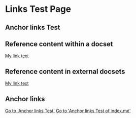 # Links Test Page
## <a id="AnchorText"> </a>Anchor links Test

## Reference content within a docset
[My link text](/active-directory/active-directory-article-name)

## Reference content in external docsets
[My link text](/active-directory/active-directory-article-name)

## Anchor links
[Go to 'Anchor links Test'](#AnchorText)
[Go to 'Anchor links Test of index.md'](index.md#AnchorText)

